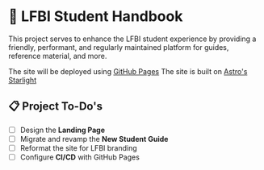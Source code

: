 # :page_facing_up: LFBI Student Handbook

This project serves to enhance the LFBI student experience by providing a friendly, performant, and regularly maintained platform for guides, reference material, and more.

The site will be deployed using [GitHub Pages](https://pages.github.com/)
The site is built on [Astro's Starlight](https://starlight.astro.build)

## :clipboard: Project To-Do's
- [ ] Design the **Landing Page**
- [ ] Migrate and revamp the **New Student Guide**
- [ ] Reformat the site for LFBI branding 
- [ ] Configure **CI/CD** with GitHub Pages